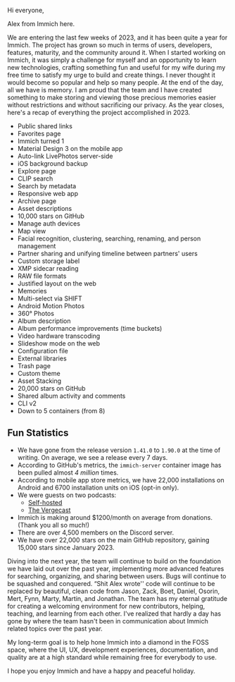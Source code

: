 <script>
  import { Posts } from '$lib/blog';
  import BlogPage from '$lib/components/BlogPage.svelte';
</script>

<BlogPage post={Posts.YearInReview2023}>

Hi everyone,

Alex from Immich here.

We are entering the last few weeks of 2023, and it has been quite a year for Immich. The project has grown so
much in terms of users, developers, features, maturity, and the community around it. When I started working on
Immich, it was simply a challenge for myself and an opportunity to learn new technologies, crafting something fun
and useful for my wife during my free time to satisfy my urge to build and create things. I never thought it would
become so popular and help so many people. At the end of the day, all we have is memory. I am proud that the team
and I have created something to make storing and viewing those precious memories easier without restrictions and
without sacrificing our privacy. As the year closes, here's a recap of everything the project accomplished in 2023.

- Public shared links
- Favorites page
- Immich turned 1
- Material Design 3 on the mobile app
- Auto-link LivePhotos server-side
- iOS background backup
- Explore page
- CLIP search
- Search by metadata
- Responsive web app
- Archive page
- Asset descriptions
- 10,000 stars on GitHub
- Manage auth devices
- Map view
- Facial recognition, clustering, searching, renaming, and person management
- Partner sharing and unifying timeline between partners' users
- Custom storage label
- XMP sidecar reading
- RAW file formats
- Justified layout on the web
- Memories
- Multi-select via SHIFT
- Android Motion Photos
- 360° Photos
- Album description
- Album performance improvements (time buckets)
- Video hardware transcoding
- Slideshow mode on the web
- Configuration file
- External libraries
- Trash page
- Custom theme
- Asset Stacking
- 20,000 stars on GitHub
- Shared album activity and comments
- CLI v2
- Down to 5 containers (from 8)

## Fun Statistics

- We have gone from the release version `1.41.0` to `1.90.0` at the time of writing. On average,
  we see a release every 7 days.
- According to GitHub's metrics, the `immich-server` container image has been pulled almost _4 million_ times.
- According to mobile app store metrics, we have 22,000 installations on Android and 6700 installation units on iOS (opt-in only).
- We were guests on two podcasts:
  - [Self-hosted](https://selfhosted.show/110)
  - [The Vergecast](https://www.theverge.com/23938533/self-hosting-local-first-software-vergecast)
- Immich is making around $1200/month on average from donations. (Thank you all so much!)
- There are over 4,500 members on the Discord server.
- We have over 22,000 stars on the main GitHub repository, gaining 15,000 stars since January 2023.

Diving into the next year, the team will continue to build on the foundation we have laid out over the past year, implementing more advanced features for searching, organizing, and sharing between users. Bugs will continue to be squashed and conquered. “Shit Alex wrote'' code will continue to be replaced by beautiful, clean code from Jason, Zack, Boet, Daniel, Osorin, Mert, Fynn, Marty, Martin, and Jonathan. The team has my eternal gratitude for creating a welcoming environment for new contributors, helping, teaching, and learning from each other. I've realized that hardly a day has gone by where the team hasn't been in communication about Immich related topics over the past year.

My long-term goal is to help hone Immich into a diamond in the FOSS space, where the UI, UX, development experiences, documentation, and quality are at a high standard while remaining free for everybody to use.

I hope you enjoy Immich and have a happy and peaceful holiday.

</BlogPage>
